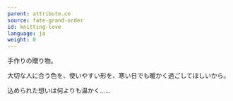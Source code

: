 ```yaml
---
parent: attribute.ce
source: fate-grand-order
id: knitting-love
language: ja
weight: 0
---
```


手作りの贈り物。

大切な人に合う色を、使いやすい形を、寒い日でも暖かく過ごしてほしいから。

込められた想いは何よりも温かく……
